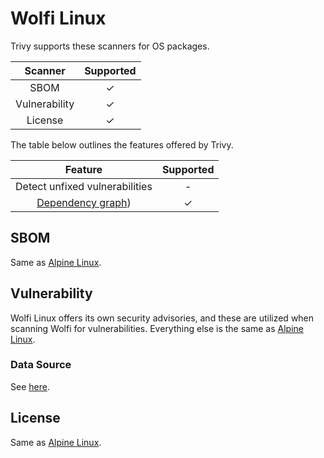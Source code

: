 # Wolfi Linux
Trivy supports these scanners for OS packages.

|    Scanner    | Supported |
| :-----------: | :-------: |
|     SBOM      |     ✓     |
| Vulnerability |     ✓     |
|    License    |     ✓     |

The table below outlines the features offered by Trivy.

|                Feature                | Supported |
| :-----------------------------------: | :-------: |
|    Detect unfixed vulnerabilities     |     -     |
| [Dependency graph][dependench-graph]) |     ✓     |

## SBOM
Same as [Alpine Linux](alpine.md).

## Vulnerability
Wolfi Linux offers its own security advisories, and these are utilized when scanning Wolfi for vulnerabilities.
Everything else is the same as [Alpine Linux](alpine.md).

### Data Source
See [here](../../scanner/vulnerability/os#data-sources).

## License
Same as [Alpine Linux](alpine.md).

[dependench-graph]: ../../configuration/reporting.md#show-origins-of-vulnerable-dependencies
[secdb]: https://packages.wolfi.dev/os/security.json